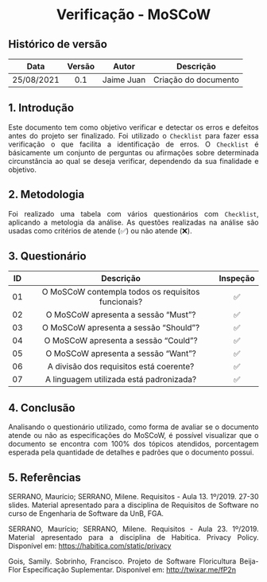 # <center> Verificação - MoSCoW

## Histórico de versão
| Data | Versão | Autor | Descrição |
| :-: | :-: | :-: | :-: |
| 25/08/2021 | 0.1 | Jaime Juan | Criação do documento |
<div align="justify">

## 1. Introdução
Este documento tem como objetivo verificar e detectar os erros e defeitos antes do projeto ser finalizado. Foi utilizado o `Checklist` para fazer essa verificação o que facilita a identificação de erros. O `Checklist` é básicamente um conjunto de perguntas ou afirmações sobre determinada circunstância ao qual se deseja verificar, dependendo da sua finalidade e objetivo. 

## 2. Metodologia
Foi realizado uma tabela com vários questionários com `Checklist`, aplicando a metologia da análise. As questões realizadas na análise são usadas como critérios de atende (✅) ou não atende (❌).

## 3. Questionário
| ID | Descrição | Inspeção | 
| :-: | :-: | :-: |
| 01 | O MoSCoW contempla todos os requisitos funcionais? | ✅
| 02 | O MoSCoW apresenta a sessão “Must”? | ✅
| 03 | O MoSCoW apresenta a sessão “Should”? | ✅
| 04 | O MoSCoW apresenta a sessão “Could”? | ✅
| 05 | O MoSCoW apresenta a sessão “Want”? | ✅
| 06 | A divisão dos requisitos está coerente? | ✅
| 07 | A linguagem utilizada está padronizada? | ✅

## 4. Conclusão
Analisando o questionário utilizado, como forma de avaliar se o documento atende ou não as especificações do MoSCoW, é possível visualizar que o documento se encontra com 100% dos tópicos atendidos, porcentagem esperada pela quantidade de detalhes e padrões que o documento possui.

## 5. Referências
SERRANO, Maurício; SERRANO, Milene. Requisitos - Aula 13. 1º/2019. 27-30 slides. Material apresentado para a disciplina de Requisitos de Software no curso de Engenharia de Software da UnB, FGA.

SERRANO, Maurício; SERRANO, Milene. Requisitos - Aula 23. 1º/2019. Material apresentado para a disciplina de
Habitica. Privacy Policy. Disponível em: https://habitica.com/static/privacy

Gois, Samily. Sobrinho, Francisco. Projeto de Software Floricultura Beija-Flor Especificação Suplementar. Disponível em: http://twixar.me/fP2n